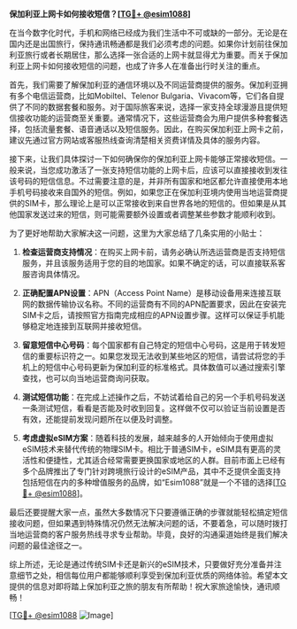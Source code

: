 **保加利亚上网卡如何接收短信？[[TG💪+ @esim1088](https://t.me/s/esim1088)]**

在当今数字化时代，手机和网络已经成为我们生活中不可或缺的一部分。无论是在国内还是出国旅行，保持通讯畅通都是我们必须考虑的问题。如果你计划前往保加利亚旅行或者长期居住，那么选择一张合适的上网卡就显得尤为重要。而关于保加利亚上网卡如何接收短信的问题，也成了许多人在准备出行时关注的重点。

首先，我们需要了解保加利亚的通信环境以及不同运营商提供的服务。保加利亚拥有多个电信运营商，比如Mobiltel、Telenor Bulgaria、Vivacom等，它们各自提供了不同的数据套餐和服务。对于国际旅客来说，选择一家支持全球漫游且提供短信接收功能的运营商至关重要。通常情况下，这些运营商会为用户提供多种套餐选择，包括流量套餐、语音通话以及短信服务。因此，在购买保加利亚上网卡之前，建议先通过官方网站或客服热线查询清楚相关资费详情及具体的服务内容。

接下来，让我们具体探讨一下如何确保你的保加利亚上网卡能够正常接收短信。一般来说，当您成功激活了一张支持短信功能的上网卡后，应该可以直接接收到发往该号码的短信信息。不过需要注意的是，并非所有国家和地区都允许直接使用本地手机号码接收来自国外的短信。例如，如果您正在保加利亚境内使用当地运营商提供的SIM卡，那么理论上是可以正常接收到来自世界各地的短信的。但如果是从其他国家发送过来的短信，则可能需要额外设置或者调整某些参数才能顺利收到。

为了更好地帮助大家解决这一问题，这里为大家总结了几条实用的小贴士：

1. **检查运营商支持情况**：在购买上网卡前，请务必确认所选运营商是否支持短信服务，并且该服务适用于您的目的地国家。如果不确定的话，可以直接联系客服咨询具体情况。

2. **正确配置APN设置**：APN（Access Point Name）是移动设备用来连接互联网的数据传输协议名称。不同的运营商有不同的APN配置要求，因此在安装完SIM卡之后，请按照官方指南完成相应的APN设置步骤。这样可以保证手机能够稳定地连接到互联网并接收短信。

3. **留意短信中心号码**：每个国家都有自己特定的短信中心号码，这是用于转发短信的重要标识符之一。如果您发现无法收到某些地区的短信，请尝试将您的手机上的短信中心号码更新为保加利亚的标准格式。具体数值可以通过搜索引擎查找，也可以向当地运营商询问获取。

4. **测试短信功能**：在完成上述操作之后，不妨试着给自己的另一个手机号码发送一条测试短信，看看是否能及时收到回复。这样做不仅可以验证当前设置是否有效，还能提前发现问题所在以便及时调整。

5. **考虑虚拟eSIM方案**：随着科技的发展，越来越多的人开始倾向于使用虚拟eSIM技术来替代传统的物理SIM卡。相比于普通SIM卡，eSIM具有更高的灵活性和便捷性，尤其适合经常需要更换国家或地区的人群。目前市面上已经有多个品牌推出了专门针对跨境旅行设计的eSIM产品，其中不乏提供全面支持包括短信在内的多种增值服务的品牌，如“Esim1088”就是一个不错的选择[[TG💪+ @esim1088](https://t.me/s/esim1088)]。

最后还要提醒大家一点，虽然大多数情况下只要遵循正确的步骤就能轻松搞定短信接收问题，但如果遇到特殊情况仍然无法解决问题的话，不要着急，可以随时拨打当地运营商的客户服务热线寻求专业帮助。毕竟，良好的沟通渠道始终是我们解决问题的最佳途径之一。

综上所述，无论是通过传统SIM卡还是新兴的eSIM技术，只要做好充分准备并注意细节之处，相信每位用户都能够顺利享受到保加利亚优质的网络体验。希望本文提供的信息对即将踏上保加利亚之旅的朋友有所帮助！祝大家旅途愉快，通讯顺畅！

[[TG💪+ @esim1088](https://t.me/s/esim1088) ![Image](https://i.postimg.cc/4NQfJmqS/Snipaste-2025-05-13-00-14-12.png)]